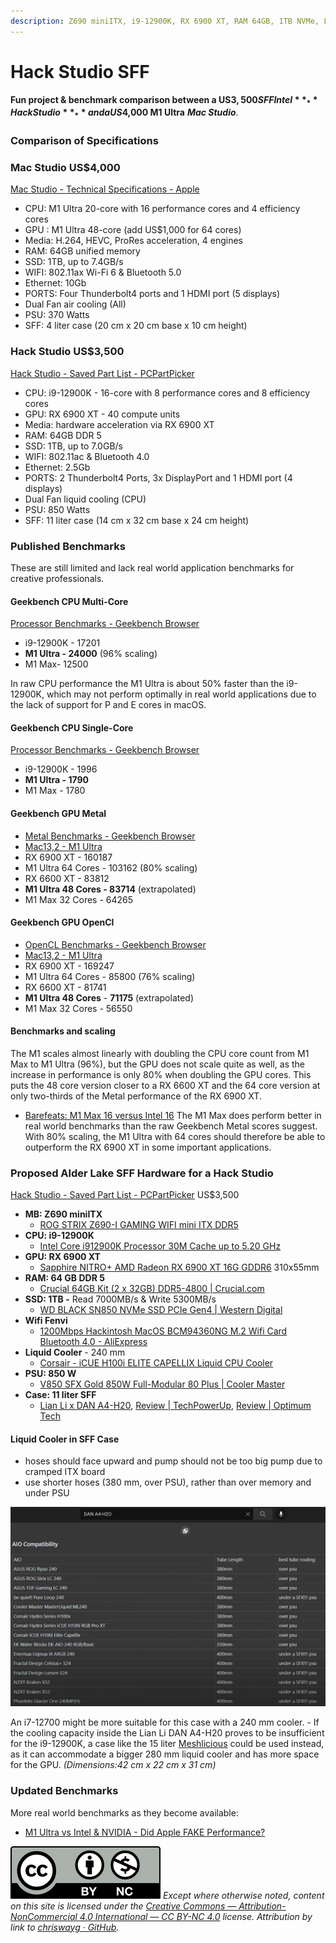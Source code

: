 ```yaml
---
description: Z690 miniITX, i9-12900K, RX 6900 XT, RAM 64GB, 1TB NVMe, Lian Li DAN A4-H20
---
```


# Hack Studio SFF

**Fun project & benchmark comparison between a US$3,500 SFF Intel** _**Hack Studio**_ **and a US$4,000 M1 Ultra** _**Mac Studio**_.

### Comparison of Specifications

### Mac Studio US$4,000

[Mac Studio - Technical Specifications - Apple](https://www.apple.com/mac-studio/specs/)

* CPU: M1 Ultra 20-core with 16 performance cores and 4 efficiency cores
* GPU : M1 Ultra 48-core (add US$1,000 for 64 cores)
* Media: H.264, HEVC, ProRes acceleration, 4 engines
* RAM: 64GB unified memory
* SSD: 1TB, up to 7.4GB/s
* WIFI: 802.11ax Wi-Fi 6 & Bluetooth 5.0
* Ethernet: 10Gb
* PORTS: Four Thunderbolt4 ports and 1 HDMI port (5 displays)
* Dual Fan air cooling (All)
* PSU: 370 Watts
* SFF: 4 liter case (20 cm x 20 cm base x 10 cm height)

### Hack Studio US$3,500

[Hack Studio - Saved Part List - PCPartPicker](https://pcpartpicker.com/user/chriswayg/saved/#view=YvRKqs)

* CPU: i9-12900K - 16-core with 8 performance cores and 8 efficiency cores
* GPU: RX 6900 XT - 40 compute units
* Media: hardware acceleration via RX 6900 XT
* RAM: 64GB DDR 5
* SSD: 1TB, up to 7.0GB/s
* WIFI: 802.11ac & Bluetooth 4.0
* Ethernet: 2.5Gb
* PORTS: 2 Thunderbolt4 Ports, 3x DisplayPort and 1 HDMI port (4 displays)
* Dual Fan liquid cooling (CPU)
* PSU: 850 Watts
* SFF: 11 liter case (14 cm x 32 cm base x 24 cm height)

### Published Benchmarks

These are still limited and lack real world application benchmarks for creative professionals.

#### Geekbench CPU Multi-Core

[Processor Benchmarks - Geekbench Browser](https://browser.geekbench.com/processor-benchmarks)

* i9-12900K - 17201
* **M1 Ultra - 24000** (96% scaling)
* M1 Max- 12500

In raw CPU performance the M1 Ultra is about 50% faster than the i9-12900K, which may not perform optimally in real world applications due to the lack of support for P and E cores in macOS.

#### Geekbench CPU Single-Core

[Processor Benchmarks - Geekbench Browser](https://browser.geekbench.com/processor-benchmarks)

* i9-12900K - 1996
* **M1 Ultra - 1790**
* M1 Max - 1780

#### Geekbench GPU Metal

* [Metal Benchmarks - Geekbench Browser](https://browser.geekbench.com/metal-benchmarks)
* [Mac13,2 - M1 Ultra](https://browser.geekbench.com/v5/compute/4425838)
* RX 6900 XT - 160187
* M1 Ultra 64 Cores - 103162 (80% scaling)
* RX 6600 XT - 83812
* **M1 Ultra 48 Cores - 83714** (extrapolated)
* M1 Max 32 Cores - 64265

#### Geekbench GPU OpenCl

* [OpenCL Benchmarks - Geekbench Browser](https://browser.geekbench.com/opencl-benchmarks)
* [Mac13,2 - M1 Ultra](https://browser.geekbench.com/v5/compute/4418592)
* RX 6900 XT - 169247
* M1 Ultra 64 Cores - 85800 (76% scaling)
* RX 6600 XT - 81741
* **M1 Ultra 48 Cores** - **71175** (extrapolated)
* M1 Max 32 Cores - 56550

#### Benchmarks and scaling

The M1 scales almost linearly with doubling the CPU core count from M1 Max to M1 Ultra (96%), but the GPU does not scale quite as well, as the increase in performance is only 80% when doubling the GPU cores. This puts the 48 core version closer to a RX 6600 XT and the 64 core version at only two-thirds of the Metal performance of the RX 6900 XT.

* [Barefeats: M1 Max 16 versus Intel 16](https://barefeats.com/m1-max-16-vs-intel-16.html) The M1 Max does perform better in real world benchmarks than the raw Geekbench Metal scores suggest. With 80% scaling, the M1 Ultra with 64 cores should therefore be able to outperform the RX 6900 XT in some important applications.

### Proposed Alder Lake SFF Hardware for a Hack Studio

[Hack Studio - Saved Part List - PCPartPicker](https://pcpartpicker.com/user/chriswayg/saved/#view=YvRKqs) US$3,500

* **MB: Z690 miniITX**
  * [ROG STRIX Z690-I GAMING WIFI mini ITX DDR5](https://rog.asus.com/motherboards/rog-strix/rog-strix-z690-i-gaming-wifi-model/)
* **CPU: i9-12900K**
  * [Intel Core i912900K Processor 30M Cache up to 5.20 GHz](https://ark.intel.com/content/www/us/en/ark/products/134599/intel-core-i912900k-processor-30m-cache-up-to-5-20-ghz.html)
* **GPU: RX 6900 XT**
  * [Sapphire NITRO+ AMD Radeon RX 6900 XT 16G GDDR6](https://www.sapphiretech.com/en/consumer/nitro-radeon-rx-6900-xt-16g-gddr6) 310x55mm
* **RAM: 64 GB DDR 5**
  * [Crucial 64GB Kit (2 x 32GB) DDR5-4800 | Crucial.com](https://www.crucial.com/memory/ddr5/ct2k32g48c40u5)
* **SSD: 1TB -** Read 7000MB/s & Write 5300MB/s
  * [WD BLACK SN850 NVMe SSD PCIe Gen4 | Western Digital](https://www.westerndigital.com/products/internal-drives/wd-black-sn850-nvme-ssd#WDS100T1X0E)
* **Wifi Fenvi**
  * [1200Mbps Hackintosh MacOS BCM94360NG M.2 Wifi Card Bluetooth 4.0 - AliExpress](https://www.aliexpress.com/item/32704591968.html)
* **Liquid Cooler** - 240 mm
  * [Corsair - iCUE H100i ELITE CAPELLIX Liquid CPU Cooler](https://www.corsair.com/us/en/Categories/Products/Liquid-Cooling/iCUE-ELITE-CAPELLIX-Liquid-CPU-Cooler/p/CW-9060046-WW)
* **PSU: 850 W**
  * [V850 SFX Gold 850W Full-Modular 80 Plus | Cooler Master](https://www.coolermaster.com/catalog/power-supplies/v-series/v850-sfx-gold/)
* **Case: 11 liter SFF**
  * [Lian Li x DAN A4-H20](https://lian-li.com/product/a4h2o/), [Review | TechPowerUp](https://www.techpowerup.com/review/lian-li-x-dan-a4-h2o/), [Review | Optimum Tech](https://www.youtube.com/watch?v=K3S5y\_uaFKQ)

#### Liquid Cooler in SFF Case

* hoses should face upward and pump should not be too big pump due to cramped ITX board
* use shorter hoses (380 mm, over PSU), rather than over memory and under PSU

![AIO Compatibility with Lian Li DAN A4-H20](../.gitbook/assets/8D4DAA02-5076-452D-849B-44D519C0C7A8.png)

An i7-12700 might be more suitable for this case with a 240 mm cooler. - If the cooling capacity inside the Lian Li DAN A4-H20 proves to be insufficient for the i9-12900K, a case like the 15 liter [Meshlicious](https://www.ssupd.co/products/meshlicious?variant=39809164214456) could be used instead, as it can accommodate a bigger 280 mm liquid cooler and has more space for the GPU. _(Dimensions:42 cm x 22 cm x 31 cm)_

### Updated Benchmarks

More real world benchmarks as they become available:

* [M1 Ultra vs Intel & NVIDIA - Did Apple FAKE Performance?](https://www.youtube.com/watch?v=hQqtYqT-Me8)



![](../.gitbook/assets/by-nc-license.svg) _Except where otherwise noted, content on this site is licensed under the_ [_Creative Commons — Attribution-NonCommercial 4.0 International — CC BY-NC 4.0_](https://creativecommons.org/licenses/by-nc/4.0/) _license. Attribution by link to_ [_chriswayg · GitHub_](https://github.com/chriswayg)_._
